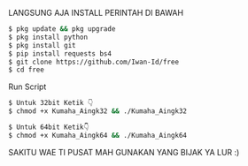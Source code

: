 LANGSUNG AJA INSTALL PERINTAH DI BAWAH

````bash
$ pkg update && pkg upgrade
$ pkg install python
$ pkg install git
$ pip install requests bs4
$ git clone https://github.com/Iwan-Id/free
$ cd free
````


Run Script
````bash
$ Untuk 32bit Ketik 👇
$ chmod +x Kumaha_Aingk32 && ./Kumaha_Aingk32

$ Untuk 64bit Ketik👇
$ chmod +x Kumaha_Aingk64 && ./Kumaha_Aingk64
````

SAKITU WAE TI PUSAT MAH GUNAKAN YANG BIJAK YA LUR :)
